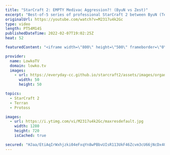 ```yaml
---
title: "StarCraft 2: EMPTY Medivac Aggression?! (ByuN vs Zest)"
excerpt: "Best-of-5 series of professional StarCraft 2 between ByuN (Terran) and Zest (Protoss).  TLMC 16 Map Contest: https://youtu.be/Od0SQYvNdJU  Support my work on Patreon: https://www.patreon.com/lowkotv Become a YouTube member: https://lowko.tv/join  More Lowko: https://youtube.com/morelowko Lowko Clips:"
originalUrl: https://youtube.com/watch?v=M2317u4k2Gc
type: video
length: PT54M14S
publishedDateTime: 2022-02-07T19:02:25Z
heat: 52

featuredContent: "<iframe width=\"800\" height=\"500\" frameborder=\"0\" src=\"https://www.youtube.com/embed/M2317u4k2Gc\" allow=\"accelerometer; autoplay; encrypted-media; gyroscope; picture-in-picture\" allowfullscreen></iframe>"

provider:
  name: LowkoTV
  domain: lowko.tv
  images:
    - url: https://everyday-cc.github.io/starcraft2/assets/images/organizations/lowko.tv-50x50.jpg
      width: 50
      height: 50

topics:
  - StarCraft 2
  - Terran
  - Protoss

images:
  - url: https://i.ytimg.com/vi/M2317u4k2Gc/maxresdefault.jpg
    width: 1280
    height: 720
    isCached: true

secured: "HJaa/EtiAqIrWxhjzki04eFxqYn8wPBbvUIsR113UkF46Zcvm3cU66jNcDx4OchHXCTWfYkGD1HUxFa12cBsTHw52XQYuzLNXJCUid/oQ6TLbtudEiMpgTRHh+FaySZkuSYkmAQ5+bIx/iwEhwnbjq7bJrUw5LarIhP+RTWWUM3q1H4wh4uK+hdeU1V6M8rfUE/VPeTsLe5/ry6LkTDwywHC/cdugAYJBWfkoC5rdH5kGb19IE+UlnghwAf2nrN9YZH69DsYTuxRnogcMkQJbVQP4MRU9i2npoR6JEgraPqxnxx931kFhhL6i6Rxub/PbEUHpYcRyWWmHC5tUgjcI7ORvicK6xzupEX4zQ2AGdkzctcO98AeiJN2Nx7XytLLoDmA0OWBh/3npm21g5mRmPYr8beFo1UcRJJaYh5vtKq1tce1bHpI7Jz8pQVNg8m3;Pug9DvPAN7pVfxOYJOEd6w=="
---
```


